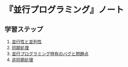 # 『並行プログラミング』ノート


## 学習ステップ

1. [並行性と並列性](./_/chapters/concurrency_and_parallelism.md)
1. [同期処理](./_/chapters/synchronous_processing.md)
1. [並行プログラミング特有のバグと問題点](./_/chapters/bugs_and_challenges.md)
1. [非同期処理](./_/chapters/asynchronous_processing.md)
